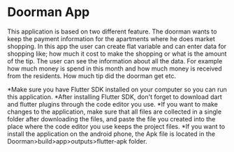 # Doorman App
This application is based on two different feature. 
The doorman wants to keep the payment information for the apartments where he does market shopping.
In this app the user can create flat variable and can enter data for shopping like;
how much it cost to make the shopping or what is the amount of the tip.
The user can see the information about all the data. For example how much money is spend in this month and how much money is received from the residents.  How much tip did the doorman get etc.

*Make sure you have Flutter SDK installed on your computer so you can run this application.
*After installing Flutter SDK, don't forget to download dart and flutter plugins through the code editor you use.
*If you want to make changes to the application, make sure that all files are collected in a single folder after downloading the files, and paste the file you created into the place where the code editor you use keeps the project files.
*If you want to install the application on the android phone, the Apk file is located in the Doorman>build>app>outputs>flutter-apk folder.

